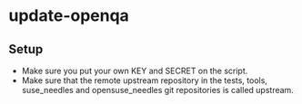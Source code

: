 # update-openqa

## Setup
- Make sure you put your own KEY and SECRET on the script.
- Make sure that the remote upstream repository in the tests, tools, suse_needles and opensuse_needles git repositories is called upstream.
